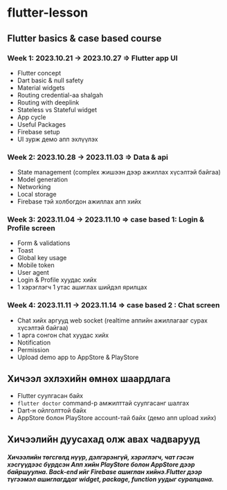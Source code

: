 # flutter-lesson

## Flutter basics & case based course
### Week 1: 2023.10.21 -> 2023.10.27 => Flutter app UI
  - Flutter concept
  - Dart basic & null safety
  - Material widgets 
  - Routing credential-aa shalgah
  - Routing with deeplink
  - Stateless vs Stateful widget
  - App cycle
  - Useful Packages
  - Firebase setup
  - UI зурж демо апп эхлүүлэх
    
### Week 2: 2023.10.28 -> 2023.11.03 => Data & api 
  - State management (complex жишээн дээр ажиллах хүсэлтэй байгаа)
  - Model generation
  - Networking
  - Local storage
  - Firebase тэй холбогдон ажиллах апп хийх

### Week 3: 2023.11.04 -> 2023.11.10 => case based 1: Login & Profile screen
  - Form & validations
  - Toast
  - Global key usage
  - Mobile token
  - User agent
  - Login & Profile хуудас хийх
  - 1 хэрэглэгч 1 утас ашиглах шийдэл ярилцах

### Week 4: 2023.11.11 -> 2023.11.14 => case based 2 : Chat screen
  - Chat хийх аргууд web socket (realtime аппийн ажиллагааг сурах хүсэлтэй байгаа)
  - 1 арга сонгон chat хуудас хийх
  - Notification
  - Permission 
  - Upload demo app to AppStore & PlayStore

## Хичээл эхлэхийн өмнөх шаардлага
  - Flutter суулгасан байх
  - ```flutter doctor``` command-р амжилттай суулгасанг шалгах
  - Dart-н ойлголттой байх
  - AppStore болон PlayStore account-тай байх (демо апп upload хийх)

## Хичээлийн дуусахад олж авах чадварууд

##### Хичээлийн төгсгөлд нүүр, дэлгэрэнгүй, хэрэглэгч, чат гэсэн хэсгүүдээс бүрдсэн Апп хийн PlayStore болон AppStore дээр байршуулна. Back-end ийг Firebase ашиглан хийнэ.Flutter дээр түгээмэл ашиглагддаг widget, package, function уудыг суралцана.
    




